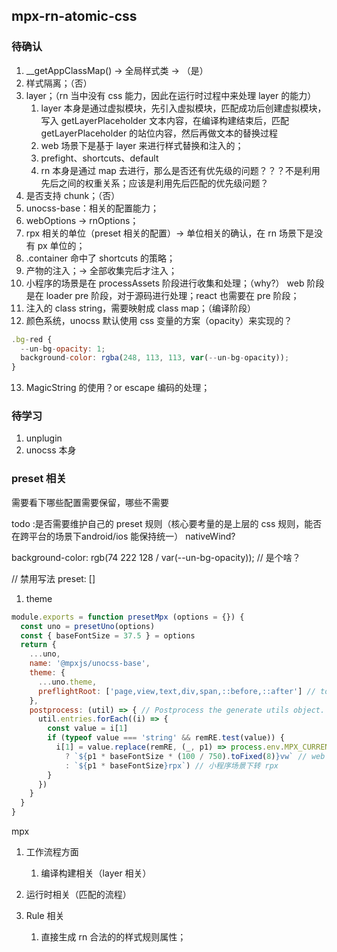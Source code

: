 ## mpx-rn-atomic-css 

### 待确认


1. __getAppClassMap() -> 全局样式类 -> （是）
2. 样式隔离；（否）
3. layer；（rn 当中没有 css 能力，因此在运行时过程中来处理 layer 的能力）
   1. layer 本身是通过虚拟模块，先引入虚拟模块，匹配成功后创建虚拟模块，写入 getLayerPlaceholder 文本内容，在编译构建结束后，匹配 getLayerPlaceholder 的站位内容，然后再做文本的替换过程
   2. web 场景下是基于 layer 来进行样式替换和注入的；
   3. prefight、shortcuts、default
   4. rn 本身是通过 map 去进行，那么是否还有优先级的问题？？？不是利用先后之间的权重关系；应该是利用先后匹配的优先级问题？
4. 是否支持 chunk；（否）
5. unocss-base：相关的配置能力；
6. webOptions -> rnOptions；
7. rpx 相关的单位（preset 相关的配置）-> 单位相关的确认，在 rn 场景下是没有 px 单位的；
8. .container 命中了 shortcuts 的策略；
9.  产物的注入；-> 全部收集完后才注入；
10. 小程序的场景是在 processAssets 阶段进行收集和处理；（why?）  web 阶段是在 loader pre 阶段，对于源码进行处理；react 也需要在 pre 阶段；
11. 注入的 class string，需要映射成 class map；（编译阶段）
12. 颜色系统，unocss 默认使用 css 变量的方案（opacity）来实现的？

```javascript
.bg-red {
  --un-bg-opacity: 1;
  background-color: rgba(248, 113, 113, var(--un-bg-opacity));
}
```

13. MagicString 的使用？or escape 编码的处理；

### 待学习

1. unplugin 
2. unocss 本身

### preset 相关

需要看下哪些配置需要保留，哪些不需要

todo :是否需要维护自己的 preset 规则（核心要考量的是上层的 css 规则，能否在跨平台的场景下android/ios 能保持统一） nativeWind?


background-color: rgb(74 222 128 / var(--un-bg-opacity));  // 是个啥？


// 禁用写法 preset: []

1. theme

```javascript
module.exports = function presetMpx (options = {}) {
  const uno = presetUno(options)
  const { baseFontSize = 37.5 } = options
  return {
    ...uno,
    name: '@mpxjs/unocss-base',
    theme: {
      ...uno.theme,
      preflightRoot: ['page,view,text,div,span,::before,::after'] // todo 应该不需要
    },
    postprocess: (util) => { // Postprocess the generate utils object.
      util.entries.forEach((i) => {
        const value = i[1]
        if (typeof value === 'string' && remRE.test(value)) {
          i[1] = value.replace(remRE, (_, p1) => process.env.MPX_CURRENT_TARGET_MODE === 'web'
            ? `${p1 * baseFontSize * (100 / 750).toFixed(8)}vw` // web 场景下转 vm
            : `${p1 * baseFontSize}rpx`) // 小程序场景下转 rpx
        }
      })
    }
  }
}
```



mpx

1. 工作流程方面
   1. 编译构建相关（layer 相关）

2. 运行时相关（匹配的流程）
3. Rule 相关
   1. 直接生成 rn 合法的的样式规则属性；